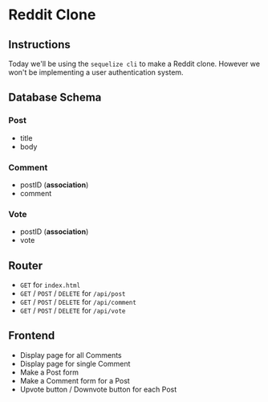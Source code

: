# Reddit Clone

## Instructions
Today we'll be using the `sequelize cli` to make a Reddit clone. However we won't be implementing a user authentication system.

## Database Schema
### Post
* title
* body

### Comment
* postID (**association**)
* comment

### Vote
* postID (**association**)
* vote

## Router
* `GET` for `index.html`
* `GET` / `POST` / `DELETE` for `/api/post`
* `GET` / `POST` / `DELETE` for `/api/comment`
* `GET` / `POST` / `DELETE` for `/api/vote`

## Frontend
* Display page for all Comments
* Display page for single Comment
* Make a Post form
* Make a Comment form for a Post
* Upvote button / Downvote button for each Post


